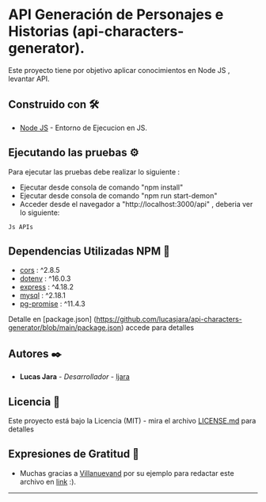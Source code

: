 # API Generación de Personajes e Historias (api-characters-generator).

Este proyecto tiene por objetivo aplicar conocimientos en Node JS , levantar API.

## Construido con 🛠️

* [Node JS](https://nodejs.org/en/docs) - Entorno de Ejecucion en JS.

## Ejecutando las pruebas ⚙️

 Para ejecutar las pruebas debe realizar lo siguiente :
 
 * Ejecutar desde consola de comando "npm install"
 * Ejecutar desde consola de comando "npm run start-demon"
 * Acceder desde el navegador a "http://localhost:3000/api" , deberia ver lo siguiente:
```
Js APIs
```
## Dependencias Utilizadas NPM 📌

* [cors](https://www.npmjs.com/package/cors) : ^2.8.5        
* [dotenv](https://www.npmjs.com/package/dotenv) : ^16.0.3     
* [express](https://www.npmjs.com/package/express) : ^4.18.2    
* [mysql](https://www.npmjs.com/package/mysql) : ^2.18.1      
* [pg-promise](https://www.npmjs.com/package/pg-promise) : ^11.4.3 
 
 Detalle en [package.json] (https://github.com/lucasjara/api-characters-generator/blob/main/package.json) accede para detalles

## Autores ✒️

* **Lucas Jara** - *Desarrollador* - [ljara](https://github.com/lucasjara)

## Licencia 📄

Este proyecto está bajo la Licencia (MIT) - mira el archivo [LICENSE.md](https://github.com/lucasjara/api-characters-generator/blob/main/LICENSE) para detalles

## Expresiones de Gratitud 🎁

* Muchas gracias a [Villanuevand](https://github.com/Villanuevand) por su ejemplo para redactar este archivo en [link](https://gist.github.com/Villanuevand/6386899f70346d4580c723232524d35a) :).
---

